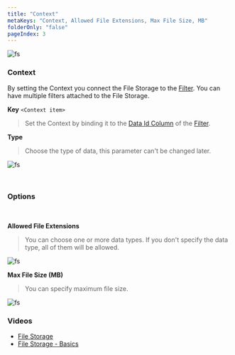 ```yaml
---
title: "Context"
metaKeys: "Context, Allowed File Extensions, Max File Size, MB"
folderOnly: "false"
pageIndex: 3
---
```


![fs](https://profitbasedocs.blob.core.windows.net/images/filestorageCT.png)

### Context

By setting the Context you connect the File Storage to the [Filter](../filters.md). You can have multiple filters attached to the File Storage. 
<br/>

**Key** ``<Context item>``
>Set the Context by binding it to the [Data Id Column](../filters.md) of the [Filter](../filters.md).

**Type**
>Choose the type of data, this parameter can't be changed later. 

![fs](https://profitbasedocs.blob.core.windows.net/images/filestorage1.png)

<br/>


### Options
<br/>

**Allowed File Extensions**
>You can choose one or more data types. If you don't specify the data type, all of them will be allowed.

![fs](https://profitbasedocs.blob.core.windows.net/images/filestorage2.png)
<br/>

**Max File Size (MB)**
>You can specify maximum file size.

![fs](https://profitbasedocs.blob.core.windows.net/images/filestorageMB.png)
<br/>



### Videos

- [File Storage](../../videos/filestorage.md)
- [File Storage - Basics](https://profitbasedocs.blob.core.windows.net/videos/File%20Storage%20-%20Basics.mp4)